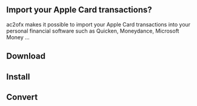 ## Import your Apple Card transactions?

ac2ofx makes it possible to import your Apple Card transactions into your personal financial software such as Quicken, Moneydance, Microsoft Money ... 

## Download

## Install

## Convert


